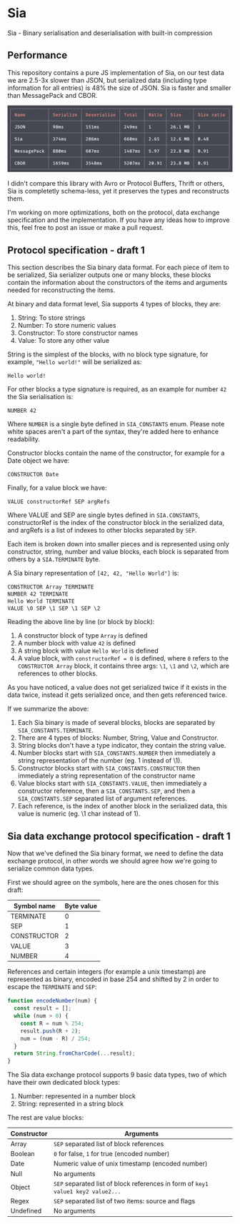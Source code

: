 # Sia

Sia - Binary serialisation and deserialisation with built-in compression

## Performance

This repository contains a pure JS implementation of Sia, on our test data we are 2.5-3x slower than JSON,
but serialized data (including type information for all entries) is 48% the size of JSON. Sia is faster
and smaller than MessagePack and CBOR.

![Sia](./fast.png)

I didn't compare this library with Avro or Protocol Buffers, Thrift or others, Sia is completetly schema-less,
yet it preserves the types and reconstructs them.

I'm working on more optimizations, both on the protocol, data exchange specification and the implementation.
If you have any ideas how to improve this, feel free to post an issue or make a pull request.

## Protocol specification - draft 1

This section describes the Sia binary data format. For each piece of item to be serialized,
Sia serializer outputs one or many blocks, these blocks contain the information
about the constructors of the items and arguments needed for reconstructing the items.

At binary and data format level, Sia supports 4 types of blocks, they are:

1. String: To store strings
2. Number: To store numeric values
3. Constructor: To store constructor names
4. Value: To store any other value

String is the simplest of the blocks, with no block type signature, for example, `"Hello world!"` will be serialized as:

```
Hello world!
```

For other blocks a type signature is required, as an example for number `42` the Sia serialisation is:

```
NUMBER 42
```

Where `NUMBER` is a single byte defined in `SIA_CONSTANTS` enum.
Please note white spaces aren't a part of the syntax, they're added here to enhance readability.

Constructor blocks contain the name of the constructor, for example for a Date object we have:

```
CONSTRUCTOR Date
```

Finally, for a value block we have:

```
VALUE constructorRef SEP argRefs
```

Where VALUE and SEP are single bytes defined in `SIA.CONSTANTS`,
constructorRef is the index of the constructor block in the serialized data,
and argRefs is a list of indexes to other blocks separated by `SEP`.

Each item is broken down into smaller pieces and is represented using only
constructor, string, number and value blocks, each block is separated from others
by a `SIA.TERMINATE` byte.

A Sia binary representation of `[42, 42, "Hello World"]` is:

```
CONSTRUCTOR Array TERMINATE
NUMBER 42 TERMINATE
Hello World TERMINATE
VALUE \0 SEP \1 SEP \1 SEP \2
```

Reading the above line by line (or block by block):

1. A constructor block of type `Array` is defined
2. A number block with value `42` is defined
3. A string block with value `Hello World` is defined
4. A value block, with `constructorRef = 0` is defined, where `0` refers to the `CONSTRUCTOR Array` block,
it contains three args: `\1`, `\1` and `\2`, which are references to other blocks.

As you have noticed, a value does not get serialized twice if it exists in the data twice, instead
it gets serialized once, and then gets referenced twice.

If we summarize the above:

1. Each Sia binary is made of several blocks, blocks are separated by `SIA_CONSTANTS.TERMINATE`.
2. There are 4 types of blocks: Number, String, Value and Constructor.
3. String blocks don't have a type indicator, they contain the string value.
4. Number blocks start with `SIA_CONSTANTS.NUMBER` then immediately a string representation of the number (eg. 1 instead of \1).
5. Constructor blocks start with `SIA_CONSTANTS.CONSTRUCTOR` then immediately a string representation of the constructor name
6. Value blocks start with `SIA_CONSTANTS.VALUE`, then immediately a constructor reference, then a `SIA_CONSTANTS.SEP`, and
then a `SIA_CONSTANTS.SEP` separated list of argument references.
7. Each reference, is the index of another block in the serialized data, this value is numeric (eg. \1 char instead of 1).

## Sia data exchange protocol specification - draft 1

Now that we've defined the Sia binary format, we need to define the data exchange protocol,
in other words we should agree how we're going to serialize common data types.

First we should agree on the symbols, here are the ones chosen for this draft:

| Symbol name | Byte value |
| ----------- | ---------- |
| TERMINATE   | 0          |
| SEP         | 1          |
| CONSTRUCTOR | 2          |
| VALUE       | 3          |
| NUMBER      | 4          |

References and certain integers (for example a unix timestamp) are represented as binary, encoded in base 254
and shifted by 2 in order to escape the `TERMINATE` and `SEP`:

```JavaScript
function encodeNumber(num) {
  const result = [];
  while (num > 0) {
    const R = num % 254;
    result.push(R + 2);
    num = (num - R) / 254;
  }
  return String.fromCharCode(...result);
}
```

The Sia data exchange protocol supports 9 basic data types, two of which have their own dedicated block types:

1. Number: represented in a number block
2. String: represented in a string block

The rest are value blocks:

| Constructor | Arguments |
| ----------- | --------- |
| Array       | `SEP` separated list of block references |
| Boolean     | `0` for false, `1` for true (encoded number) |
| Date        | Numeric value of unix timestamp (encoded number) |
| Null        | No arguments |
| Object      | `SEP` separated list of block references in form of `key1 value1 key2 value2...` |
| Regex       | `SEP` separated list of two items: source and flags |
| Undefined   | No arguments |
